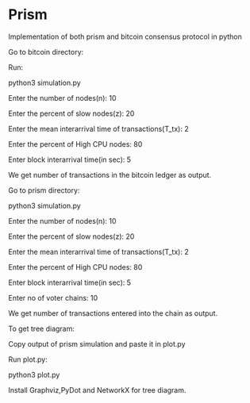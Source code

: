 # Prism
Implementation of both prism and bitcoin consensus protocol in python

Go to bitcoin directory:

Run:

python3 simulation.py

Enter the number of nodes(n): 10

Enter the percent of slow nodes(z): 20

Enter the mean interarrival time of transactions(T_tx): 2

Enter the percent of High CPU nodes: 80

Enter block interarrival time(in sec): 5


We get number of transactions in the bitcoin ledger as output.

Go to prism directory:

python3 simulation.py

Enter the number of nodes(n): 10

Enter the percent of slow nodes(z): 20

Enter the mean interarrival time of transactions(T_tx): 2

Enter the percent of High CPU nodes: 80

Enter block interarrival time(in sec): 5

Enter no of voter chains: 10


We get number of transactions entered into the chain as output.

To get tree diagram:

Copy output of prism simulation and paste it in plot.py

Run plot.py:

python3 plot.py

Install Graphviz,PyDot and NetworkX for tree diagram.
